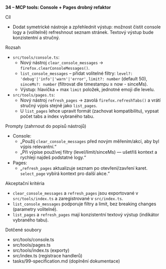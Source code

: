 **34 – MCP tools: Console + Pages drobný refaktor**

Cíl

- Dodat symetrické nástroje a zpřehlednit výstup: možnost čistit console logy a (volitelně) refreshnout seznam stránek. Textový výstup bude konzistentní a stručný.

Rozsah

- `src/tools/console.ts`:
  - Nový nástroj `clear_console_messages` → `firefox.clearConsoleMessages()`.
  - `list_console_messages` – přidat volitelné filtry: `level?: 'debug'|'info'|'warn'|'error'`, `limit?: number` (default 50), `sinceMs?: number` (filtrovat dle timestampu ≥ now - sinceMs).
  - Výstup: hlavička + max `limit` položek, jednotné emoji dle levelu.
- `src/tools/pages.ts`:
  - Nový nástroj `refresh_pages` → zavolá `firefox.refreshTabs()` a vrátí stručný výpis stejně jako `list_pages`.
  - U `list_pages` lehce upravit formát (zachovat kompatibilitu), vypsat počet tabs a index vybraného tabu.

Prompty (zahrnout do popisů nástrojů)

- Console:
  - „Použij `clear_console_messages` před novým měřením/akcí, aby byl výpis relevantní.“
  - „Při výpise používej filtry (level/limit/sinceMs) — ušetříš kontext a rychleji najdeš podstatné logy.“
- Pages:
  - „`refresh_pages` aktualizuje seznam po otevření/zavření karet. `select_page` vybírá kontext pro další akce.“

Akceptační kritéria

- `clear_console_messages` a `refresh_pages` jsou exportované v `src/tools/index.ts` a zaregistrované v `src/index.ts`.
- `list_console_messages` podporuje filtry a limit, bez breaking changes (parametry volitelné).
- `list_pages` a `refresh_pages` mají konzistentní textový výstup (indikátor vybraného tabu).

Dotčené soubory

- src/tools/console.ts
- src/tools/pages.ts
- src/tools/index.ts (exporty)
- src/index.ts (registrace handlerů)
- tasks/99-specification.md (doplnění dokumentace)
